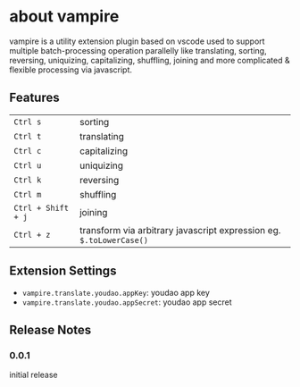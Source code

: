 # about vampire

vampire is a utility extension plugin based on vscode used to support multiple batch-processing operation parallelly like translating, sorting, reversing, uniquizing, capitalizing, shuffling, joining and more complicated & flexible processing via javascript.

## Features

|||
|-|-|
|`Ctrl s`|sorting|
|`Ctrl t`|translating|
|`Ctrl c`|capitalizing|
|`Ctrl u`|uniquizing|
|`Ctrl k`|reversing|
|`Ctrl m`|shuffling|
|`Ctrl + Shift + j`|joining|
|`Ctrl + z`|transform via arbitrary javascript expression eg. `$.toLowerCase()`|
## Extension Settings

* `vampire.translate.youdao.appKey`: youdao app key
* `vampire.translate.youdao.appSecret`: youdao app secret

## Release Notes
### 0.0.1
initial release
